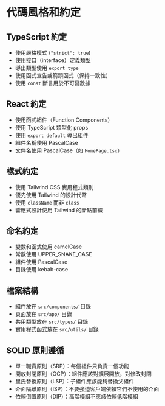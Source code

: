 # 代碼風格和約定

## TypeScript 約定
- 使用嚴格模式 (`"strict": true`)
- 使用接口（interface）定義類型
- 導出類型使用 `export type`
- 使用函式宣告或箭頭函式（保持一致性）
- 使用 `const` 斷言用於不可變數據

## React 約定
- 使用函式組件（Function Components）
- 使用 TypeScript 類型化 props
- 使用 `export default` 導出組件
- 組件名稱使用 PascalCase
- 文件名使用 PascalCase（如 `HomePage.tsx`）

## 樣式約定
- 使用 Tailwind CSS 實用程式類別
- 優先使用 Tailwind 的設計代幣
- 使用 `className` 而非 `class`
- 響應式設計使用 Tailwind 的斷點前綴

## 命名約定
- 變數和函式使用 camelCase
- 常數使用 UPPER_SNAKE_CASE
- 組件使用 PascalCase
- 目錄使用 kebab-case

## 檔案結構
- 組件放在 `src/components/` 目錄
- 頁面放在 `src/app/` 目錄
- 共用類型放在 `src/types/` 目錄
- 實用程式函式放在 `src/utils/` 目錄

## SOLID 原則遵循
- 單一職責原則（SRP）：每個組件只負責一個功能
- 開放封閉原則（OCP）：組件應該對擴展開放，對修改封閉
- 里氏替換原則（LSP）：子組件應該能夠替換父組件
- 介面隔離原則（ISP）：不要強迫客戶端依賴它們不使用的介面
- 依賴倒置原則（DIP）：高階模組不應該依賴低階模組